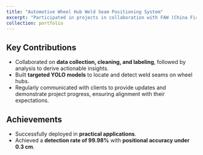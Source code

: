 ```yaml
---
title: "Automotive Wheel Hub Weld Seam Positioning System"
excerpt: "Participated in projects in collaboration with FAW (China First Automobile Works) and China National Heavy Duty Truck Group, implementing precise detection and rapid positioning of weld seams on wheel hubs, 2020<br/><img src='/images/boli.png'>"
collection: portfolio
---
```


## Key Contributions  
- Collaborated on **data collection, cleaning, and labeling**, followed by analysis to derive actionable insights.  
- Built **targeted YOLO models** to locate and detect weld seams on wheel hubs.  
- Regularly communicated with clients to provide updates and demonstrate project progress, ensuring alignment with their expectations.  

## Achievements  
- Successfully deployed in **practical applications**.  
- Achieved a **detection rate of 99.98%** with **positional accuracy under 0.3 cm**.  

